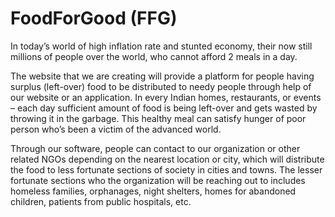 # FoodForGood (FFG)
In today’s world of high inflation rate and stunted economy, their now still millions of people over the world, who cannot afford 2 meals in a day.

The website that we are creating will provide a platform for people having surplus (left-over) food to be distributed to needy people through help of our website or an application. In every Indian homes, restaurants, or events – each day sufficient amount of food is being left-over and gets wasted by throwing it in the garbage. This healthy meal can satisfy hunger of poor person who’s been a victim of the advanced world.

Through our software, people can contact to our organization or other related NGOs depending on the nearest location or city, which will distribute the food to less fortunate sections of society in cities and towns. The lesser fortunate sections who the organization will be reaching out to includes homeless families, orphanages, night shelters, homes for abandoned children, patients from public hospitals, etc.
